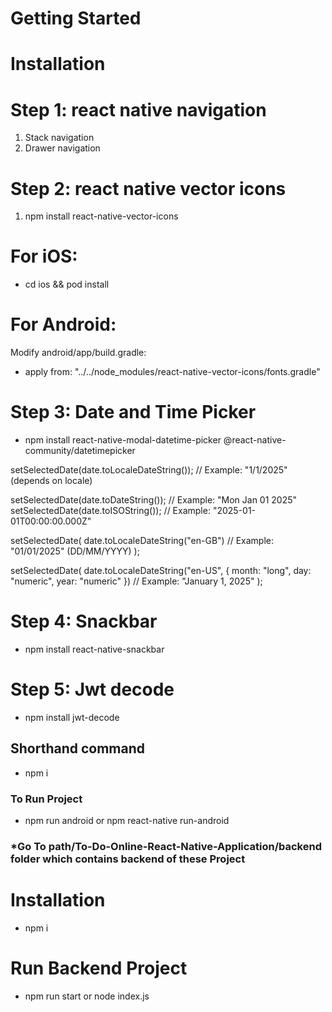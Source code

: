 # Getting Started

# Installation

# Step 1: react native navigation

1. Stack navigation
2. Drawer navigation

# Step 2: react native vector icons

1. npm install react-native-vector-icons

# For iOS:

- cd ios && pod install

# For Android:

Modify android/app/build.gradle:

- apply from: "../../node_modules/react-native-vector-icons/fonts.gradle"

# Step 3: Date and Time Picker

- npm install react-native-modal-datetime-picker @react-native-community/datetimepicker

setSelectedDate(date.toLocaleDateString()); // Example: "1/1/2025" (depends on locale)

setSelectedDate(date.toDateString()); // Example: "Mon Jan 01 2025"
setSelectedDate(date.toISOString()); // Example: "2025-01-01T00:00:00.000Z"

setSelectedDate(
date.toLocaleDateString("en-GB") // Example: "01/01/2025" (DD/MM/YYYY)
);

setSelectedDate(
date.toLocaleDateString("en-US", { month: "long", day: "numeric", year: "numeric" })
// Example: "January 1, 2025"
);

# Step 4: Snackbar

- npm install react-native-snackbar

# Step 5: Jwt decode

- npm install jwt-decode


## Shorthand command

- npm i


### To Run Project

- npm run android or npm react-native run-android

### *Go To path/To-Do-Online-React-Native-Application/backend folder which contains backend of these Project

# Installation

- npm i

# Run Backend Project

- npm run start or node index.js
